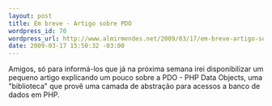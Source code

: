 ```yaml
--- 
layout: post
title: Em breve - Artigo sobre PDO
wordpress_id: 70
wordpress_url: http://www.almirmendes.net/2009/03/17/em-breve-artigo-sobre-pdo/
date: 2009-03-17 15:50:32 -03:00
---
```

Amigos, só para informá-los que já na próxima semana irei disponibilizar um pequeno artigo explicando um pouco sobre a PDO - PHP Data Objects, uma "biblioteca" que provê uma camada de abstração para acessos a banco de dados em PHP.
